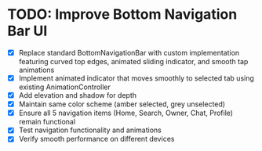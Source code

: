 # TODO: Improve Bottom Navigation Bar UI

- [x] Replace standard BottomNavigationBar with custom implementation featuring curved top edges, animated sliding indicator, and smooth tap animations
- [x] Implement animated indicator that moves smoothly to selected tab using existing AnimationController
- [x] Add elevation and shadow for depth
- [x] Maintain same color scheme (amber selected, grey unselected)
- [x] Ensure all 5 navigation items (Home, Search, Owner, Chat, Profile) remain functional
- [x] Test navigation functionality and animations
- [x] Verify smooth performance on different devices
